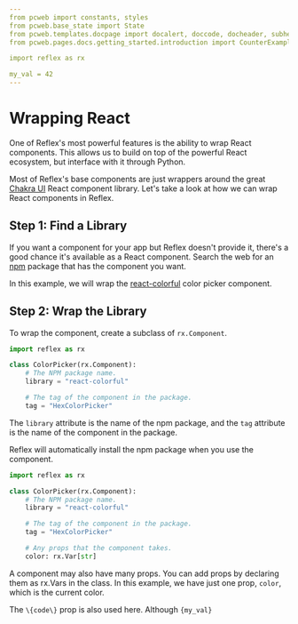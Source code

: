 ```yaml
---
from pcweb import constants, styles
from pcweb.base_state import State
from pcweb.templates.docpage import docalert, doccode, docheader, subheader, docdemobox
from pcweb.pages.docs.getting_started.introduction import CounterExampleState, counter_code

import reflex as rx

my_val = 42
---
```


# Wrapping React

One of Reflex's most powerful features is the ability to wrap React components.
This allows us to build on top of the powerful React ecosystem, but interface with it through Python.

Most of Reflex's base components are just wrappers around the great 
[Chakra UI](https://chakra-ui.com/) React component library.
Let's take a look at how we can wrap React components in Reflex.

## Step 1: Find a Library

If you want a component for your app but Reflex doesn't provide it, there's a good chance it's available as a React component.
Search the web for an [npm](https://www.npmjs.com/) package that has the component you want.

In this example, we will wrap the
[react-colorful](https://www.npmjs.com/package/react-colorful) color picker component.

## Step 2: Wrap the Library

To wrap the component, create a subclass of `rx.Component`.

```python
import reflex as rx

class ColorPicker(rx.Component):
    # The NPM package name.
    library = "react-colorful"

    # The tag of the component in the package.
    tag = "HexColorPicker"
```

The `library` attribute is the name of the npm package, 
and the `tag` attribute is the name of the component in the package.

Reflex will automatically install the npm package when you use the component.

```python
import reflex as rx

class ColorPicker(rx.Component):
    # The NPM package name.
    library = "react-colorful"

    # The tag of the component in the package.
    tag = "HexColorPicker"

    # Any props that the component takes.
    color: rx.Var[str]
```

A component may also have many props. You can add props by declaring them as rx.Vars in the class. In this example, we have just one prop, `color`, which is the current color.

The `\{code\}` prop is also used here. Although `{my_val}`
